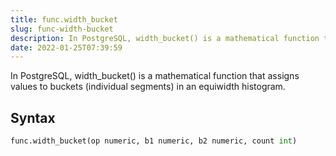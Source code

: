 ```yaml
---
title: func.width_bucket
slug: func-width-bucket
description: In PostgreSQL, width_bucket() is a mathematical function that assigns values to buckets (individual segments) in an equiwidth histogram.
date: 2022-01-25T07:39:59
---
```


In PostgreSQL, width_bucket() is a mathematical function that assigns values to buckets (individual segments) in an equiwidth histogram.

## Syntax
```python
func.width_bucket(op numeric, b1 numeric, b2 numeric, count int)
```
